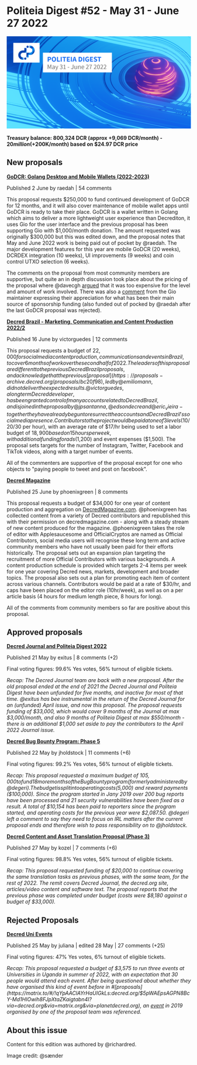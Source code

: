 # Politeia Digest #52 - May 31 - June 27 2022

![Image credit: @sænder](img/issue052/052-title.png)

**Treasury balance: 800,324 DCR (approx +9,069 DCR/month) - $20 million (+$200K/month) based on $24.97 DCR price**

## New proposals

**[GoDCR: Golang Desktop and Mobile Wallets (2022-2023)](https://proposals.decred.org/record/0ef42e5)**

Published 2 June by raedah | 54 comments

This proposal requests $250,000 to fund continued development of GoDCR for 12 months, and it will also cover maintenance of mobile wallet apps until GoDCR is ready to take their place. GoDCR is a wallet written in Golang which aims to deliver a more lightweight user experience than Decrediton, it uses Gio for the user interface and the previous proposal has been supporting Gio with $1,000/month donation. The amount requested was originally $300,000 but this was edited down, and the proposal notes that May and June 2022 work is being paid out of pocket by @raedah. The major development features for this year are mobile GoDCR (20 weeks), DCRDEX integration (10 weeks), UI improvements (9 weeks) and coin control UTXO selection (6 weeks).

The comments on the proposal from most community members are supportive, but quite an in depth discussion took place about the pricing of the proposal where @davecgh [argued](https://proposals.decred.org/record/0ef42e5/comments/10) that it was too expensive for the level and amount of work involved. There was also a [comment](https://proposals.decred.org/record/0ef42e5/comments/52) from the Gio maintainer expressing their appreciation for what has been their main source of sponsorship funding (also funded out of pocked by @raedah after the last GoDCR proposal was rejected).

**[Decred Brazil - Marketing, Communication and Content Production 2022/2](https://proposals.decred.org/record/7f1d013)**

Published 16 June by victorguedes | 12 comments

This proposal requests a budget of $22,000 for social media content production, communications and events in Brazil, to cover 6 months of work over the second half of 2022. The leaders of this proposal are different to the previous Decred Brazil proposals, and acknowledge that the previous [proposal](https://proposals-archive.decred.org/proposals/bc20f98), led by @emiliomann, did not deliver the expected results. @victorguedes, a long term Decred developer, has been granted control of many accounts related to Decred Brazil, and is joined in the proposal by @jpsantanna, @edsondecre and @eric_vieira - together they have already begun to resurrect the accounts and Decred Brazil's social media presence. Contributors to the project would be paid at one of 3 levels ($10/20/30 per hour), with an average rate of $17/hr being used to set a labor budget of $18,900 based on 15 hours per week, with additional funding for ads ($1,200) and event expenses ($1,500). The proposal sets targets for the number of Instagram, Twitter, Facebook and TikTok videos, along with a target number of events.

All of the commenters are supportive of the proposal except for one who objects to "paying people to tweet and post on facebook".

**[Decred Magazine](https://proposals.decred.org/record/3bb2c7e)**

Published 25 June by phoenixgreen | 8 comments

This proposal requests a budget of $34,000 for one year of content production and aggregation on [DecredMagazine.com](https://www.decredmagazine.com/). @phoenixgreen has collected content from a variety of Decred contributors and republished this with their permission on decredmagazine.com - along with a steady stream of new content produced for the magazine. @phoenixgreen takes the role of editor with Applesaucesome and OfficialCryptos are named as Official Contributors, social media users will recognise these long term and active community members who have not usually been paid for their efforts historically. The proposal sets out an expansion plan targeting the recruitment of more Official Contributors with various backgrounds. A content production schedule is provided which targets 2-4 items per week for one year covering Decred news, markets, development and broader topics. The proposal also sets out a plan for promoting each item of content across various channels. Contributors would be paid at a rate of $30/hr, and caps have been placed on the editor role (10hr/week), as well as on a per article basis (4 hours for medium length piece, 8 hours for long).

All of the comments from community members so far are positive about this proposal.

## Approved proposals

**[Decred Journal and Politeia Digest 2022](https://proposals.decred.org/record/4fdef29)**

Published 21 May by exitus | 8 comments (+2)

Final voting figures: 99.6% Yes votes, 56% turnout of eligible tickets.

*Recap: The Decred Journal team are back with a new proposal. After the old proposal ended at the end of 2021 the Decred Journal and Politeia Digest have been unfunded for five months, and inactive for most of that time. @exitus has bee instrumental in the return of the Decred Journal for an (unfunded) April issue, and now this proposal. The proposal requests funding of $33,000, which would cover 9 months of the Journal at max $3,000/month, and also 9 months of Politeia Digest at max $550/month - there is an additional $1,000 set aside to pay the contributors to the April 2022 Journal issue.*

**[Decred Bug Bounty Program: Phase 5](https://proposals.decred.org/record/da2f32d)**

Published 22 May by jholdstock | 11 comments (+6)

Final voting figures: 99.2% Yes votes, 56% turnout of eligible tickets.

*Recap: This proposal requested a maximum budget of $105,000 to fund 18 more months of the Bug Bounty program (formerly administered by @degeri). The budget is split into operating costs ($5,000) and reward payments ($100,000). Since the program started in Jany 2019 over 200 bug reports have been processed and 21 security vulnerabilities have been fixed as a result. A total of $10,154 has been paid to reporters since the program started, and operating costs for the previous year were $2,087.50.* *@degeri left a comment to say they need to focus on IRL matters after the current proposal ends and therefore wish to pass responsibility on to @jholdstock.*

**[Decred Content and Asset Translation Proposal (Phase 3)](https://proposals.decred.org/record/7057e0b)**

Published 27 May by kozel | 7 comments (+6)

Final voting figures: 98.8% Yes votes, 56% turnout of eligible tickets.

*Recap: This proposal requested funding of $20,000 to continue covering the same translation tasks as previous phases, with the same team, for the rest of 2022. The remit covers Decred Journal, the decred.org site, articles/video content and software text. The proposal reports that the previous phase was completed under budget (costs were $8,180 against a budget of $33,000).*

## Rejected Proposals

**[Decred Uni Events](https://proposals.decred.org/record/6bdffcb)**

Published 25 May by juliana | edited 28 May | 27 comments (+25)

Final voting figures: 47% Yes votes, 6% turnout of eligible tickets.

*Recap: This proposal requested a budget of $3,575 to run three events at Universities in Uganda in summer of 2022, with an expectation that 30 people would attend each event. After being questioned about whether they have organised this kind of event before in #[proposals](https://matrix.to/#/!qYpAAClAYrHaUIGkLs:decred.org/$5pWAEpsAGPN8BcY-Md1HIOwih8FJpXtaZKaigtabn4I?via=decred.org&via=matrix.org&via=planetdecred.org), an [event](https://github.com/decredcommunity/events/blob/master/reports/20191130-decred-meetup-kampala-uganda.md) in 2019 organised by one of the proposal team was referenced.* 

## About this issue

Content for this edition was authored by @richardred.

Image credit: @sænder

